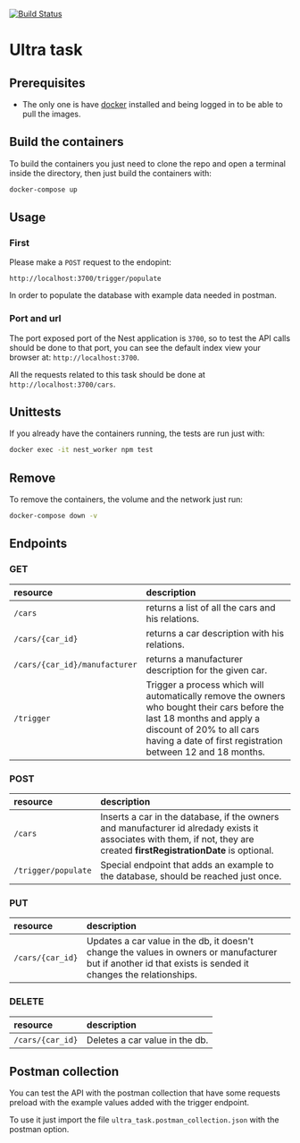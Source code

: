 [![Build Status](https://travis-ci.com/lgruelas/nestultra.svg?branch=master)](https://travis-ci.com/lgruelas/nestultra)

# Ultra task

## Prerequisites
 - The only one is have [docker](https://www.docker.com/get-started) installed and being logged in to be able to pull the images.

## Build the containers
To build the containers you just need to clone the repo and open a terminal inside the directory, then just build the containers with:
```bash
docker-compose up
```

## Usage

### First
Please make a `POST` request to the endopint:
```
http://localhost:3700/trigger/populate
```
In order to populate the database with example data needed in postman.

### Port and url
The port exposed port of the Nest application is `3700`, so to test the API calls should be done to that port, you can see the default index view your browser at: `http://localhost:3700`.

All the requests related to this task should be done at `http://localhost:3700/cars`.

## Unittests
If you already have the containers running, the tests are run just with:
```bash
docker exec -it nest_worker npm test
```

## Remove
To remove the containers, the volume and the network just run:
```bash
docker-compose down -v
```

## Endpoints
### GET
| resource      | description                       |
|:--------------|:----------------------------------|
| `/cars`             | returns a list of all the cars and his relations.
| `/cars/{car_id}`    | returns a car description with his relations.
| `/cars/{car_id}/manufacturer` | returns a manufacturer description for the given car. |
| `/trigger`      | Trigger a process which will automatically remove the owners who bought their cars before the last 18 months and apply a discount of 20% to all cars having a date of first registration between 12 and 18 months. |
### POST
| resource      | description                       |
|:--------------|:----------------------------------|
| `/cars`             | Inserts a car in the database, if the owners and manufacturer id alredady exists it associates with them, if not, they are created **firstRegistrationDate** is optional.
| `/trigger/populate`    | Special endpoint that adds an example to the database, should be reached just once.
### PUT
| resource      | description                       |
|:--------------|:----------------------------------|
| `/cars/{car_id}`             | Updates a car value in the db, it doesn't change the values in owners or manufacturer but if another id that exists is sended it changes the relationships.
### DELETE
| resource      | description                       |
|:--------------|:----------------------------------|
| `/cars/{car_id}`  | Deletes a car value in the db.

## Postman collection
You can test the API with the postman collection that have some requests preload with the example values added with the trigger endpoint.

To use it just import the file `ultra_task.postman_collection.json` with the postman option.